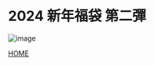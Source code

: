 # 2024 新年福袋 第二彈
![image](https://github.com/blazingdragonhk/blazingdragonhk.github.io/assets/155500927/8934cc63-b94b-43b1-807d-43fd6c38aa3f)


[HOME](README.md)
